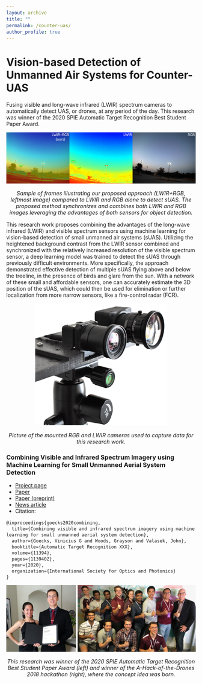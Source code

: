 ```yaml
---
layout: archive
title: ""
permalink: /counter-uas/
author_profile: true
---
```

# Vision-based Detection of Unmanned Air Systems for Counter-UAS

Fusing visible and long-wave infrared (LWIR) spectrum cameras to automatically detect UAS, or drones, at any period of the day. This research was winner of the 2020 SPIE Automatic Target Recognition Best Student Paper Award. 

<center>
    <img src="/images/drone_detection.png" width="900" />
    <p style="font-size: 0.9rem;"><em>Sample of frames illustrating our proposed approach (LWIR+RGB, leftmost image) compared to LWIR and RGB alone to detect sUAS. The proposed method synchronizes and combines both LWIR and RGB images leveraging the advantages of both sensors for object detection.</em></p>
</center>

This research work proposes combining the advantages of the long-wave infrared (LWIR) and visible spectrum sensors using machine learning for vision-based detection of small unmanned air systems (sUAS). Utilizing the heightened background contrast from the LWIR sensor combined and synchronized with the relatively increased resolution of the visible spectrum sensor, a deep learning model was trained to detect the sUAS through previously difficult environments. More specifically, the approach demonstrated effective detection of multiple sUAS flying above and below the treeline, in the presence of birds and glare from the sun. With a network of these small and affordable sensors, one can accurately estimate the 3D position of the sUAS, which could then be used for elimination or further localization from more narrow sensors, like a fire-control radar (FCR).

<center>
    <img src="/images/research/drone_detect_sensors.png" width="350" />
    <p style="font-size: 0.9rem;"><em>Picture of the mounted RGB and LWIR cameras used to capture data for this research work.</em></p>
</center>


### Combining Visible and Infrared Spectrum Imagery using Machine Learning for Small Unmanned Aerial System Detection
- [Project page](https://sites.google.com/view/tamudrone-spie2020/)
- [Paper](https://www.spiedigitallibrary.org/conference-proceedings-of-spie/11394/2557442/Combining-visible-and-infrared-spectrum-imagery-using-machine-learning-for/10.1117/12.2557442.short)
- [Paper (preprint)](https://arxiv.org/abs/2003.12638)
- [News article](https://engineering.tamu.edu/news/2018/11/a-team-wins-md5-a-hack-of-the-drones-2018.html)
- Citation:
```
@inproceedings{goecks2020combining,
  title={Combining visible and infrared spectrum imagery using machine learning for small unmanned aerial system detection},
  author={Goecks, Vinicius G and Woods, Grayson and Valasek, John},
  booktitle={Automatic Target Recognition XXX},
  volume={11394},
  pages={113940Z},
  year={2020},
  organization={International Society for Optics and Photonics}
}
```

<center>
    <img src="/images/research/drone_detect_awards.png" width="850" />
    <p style="font-size: 0.9rem;"><em>This research was winner of the 2020 SPIE Automatic Target Recognition Best Student Paper Award (left) and winner of the A-Hack-of-the-Drones 2018 hackathon (right), where the concept idea was born.</em></p>
</center>